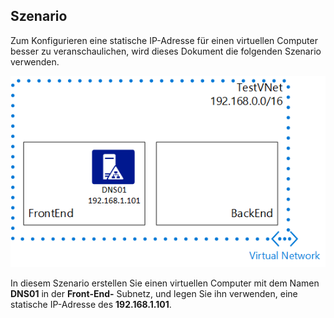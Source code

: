 ## <a name="scenario"></a>Szenario
Zum Konfigurieren eine statische IP-Adresse für einen virtuellen Computer besser zu veranschaulichen, wird dieses Dokument die folgenden Szenario verwenden.

![VNet-Szenario](./media/virtual-networks-static-ip-scenario-include/static-ip-scenario.png)

In diesem Szenario erstellen Sie einen virtuellen Computer mit dem Namen **DNS01** in der **Front-End-** Subnetz, und legen Sie ihn verwenden, eine statische IP-Adresse des **192.168.1.101**.

